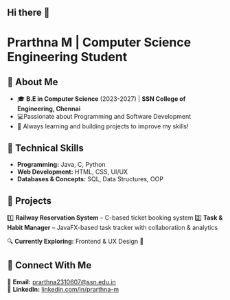 ## Hi there 👋

# Prarthna M | Computer Science Engineering Student  

## 🔹 About Me  
- 🎓 **B.E in Computer Science** (2023-2027) | **SSN College of Engineering, Chennai**
- 💻Passionate about Programming and Software Development
- 🚀 Always learning and building projects to improve my skills!  

## 🔹 Technical Skills  
- **Programming:** Java, C, Python  
- **Web Development:** HTML, CSS, UI/UX  
- **Databases & Concepts:** SQL, Data Structures, OOP  

## 🔹 Projects  
1️⃣ **Railway Reservation System** – C-based ticket booking system 
2️⃣ **Task & Habit Manager** – JavaFX-based task tracker with collaboration & analytics

🔍 **Currently Exploring:** Frontend & UX Design 🚀

## 🔹 Connect With Me  
📧 **Email:** [prarthna2310607@ssn.edu.in](mailto:prarthna2310607@ssn.edu.in)  
🔗 **LinkedIn:** [linkedin.com/in/prarthna-m](https://www.linkedin.com/in/prarthna-m-212511305)  

